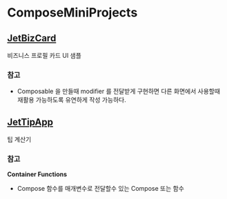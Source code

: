 # ComposeMiniProjects

## [JetBizCard](./JetBizCard)
비즈니스 프로필 카드 UI 샘플

### 참고
- Composable 을 만들때 modifier 를 전달받게 구현하면 다른 화면에서 사용할때 재활용 가능하도록 유연하게 작성 가능하다.


## [JetTipApp](./JetTipApp)
팁 계산기

### 참고
**Container Functions**
- Compose 함수를 매개변수로 전달할수 있는 Compose 또는 함수
